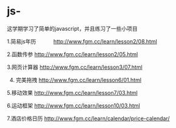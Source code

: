 # js-
这学期学习了简单的javascript，并且练习了一些小项目

1.简易js年历
　　　http://www.fgm.cc/learn/lesson2/08.html
   
2.函数传参
    http://www.fgm.cc/learn/lesson2/05.html
    
  3.网页计算器
    http://www.fgm.cc/learn/lesson3/07.html
    
  4.  完美拖拽
  http://www.fgm.cc/learn/lesson6/01.html
  
  5.移动效果
  http://www.fgm.cc/learn/lesson7/03.html
  
  6.运动框架
  http://www.fgm.cc/learn/lesson10/03.html
  
  7.酒店价格日历
  http://www.fgm.cc/learn/calendar/price-calendar/
